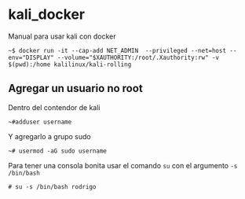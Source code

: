 # kali_docker
Manual para usar kali con docker
```console
~$ docker run -it --cap-add NET_ADMIN  --privileged --net=host --env="DISPLAY" --volume="$XAUTHORITY:/root/.Xauthority:rw" -v $(pwd):/home kalilinux/kali-rolling
```
## Agregar un usuario no root
Dentro del contendor de kali
```console
~#adduser username
```
Y agregarlo a grupo sudo
```console
~# usermod -aG sudo username
``` 
Para tener una consola bonita usar el comando `su` con el argumento `-s /bin/bash`
```console
# su -s /bin/bash rodrigo
```
